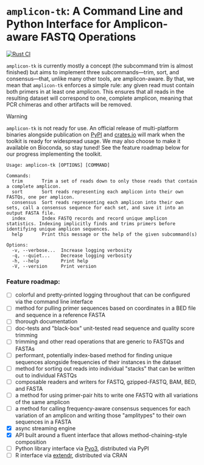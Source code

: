 # `amplicon-tk`: A Command Line and Python Interface for Amplicon-aware FASTQ Operations

[![Rust CI](https://github.com/nrminor/amplicon-tk/actions/workflows/ci.yml/badge.svg)](https://github.com/nrminor/amplicon-tk/actions/workflows/ci.yml)

`amplicon-tk` is currently mostly a concept (the subcommand trim is almost finished) but aims to implement three subcommands—trim, sort, and consensus—that, unlike many
other tools, are amplicon-aware. By that, we mean that `amplicon-tk` enforces a simple rule:
any given read must contain both primers in at least one amplicon. This ensures that all
reads in the resulting dataset will correspond to one, complete amplicon, meaning that PCR
chimeras and other artifacts will be removed.

> [!WARNING]
> `amplicon-tk` is not ready for use. An official release of multi-platform binaries alongside publication on [PyPI](https://pypi.org/) and [crates.io](https://crates.io/) will mark when the toolkit is ready for widespread usage. We may also choose to make it available on Bioconda, so stay tuned! See the feature roadmap below for our progress implementing the toolkit.

```
Usage: amplicon-tk [OPTIONS] [COMMAND]

Commands:
  trim       Trim a set of reads down to only those reads that contain a complete amplicon.
  sort       Sort reads representing each amplicon into their own FASTQs, one per amplicon.
  consensus  Sort reads representing each amplicon into their own sets, call a consensus sequence for each set, and save it into an output FASTA file.
  index      Index FASTQ records and record unique amplicon statistics. Indexing implicitly finds and trims primers before identifying unique amplicon sequences.
  help       Print this message or the help of the given subcommand(s)

Options:
  -v, --verbose...  Increase logging verbosity
  -q, --quiet...    Decrease logging verbosity
  -h, --help        Print help
  -V, --version     Print version
```

### Feature roadmap:

-   [ ] colorful and pretty-printed logging throughout that can be configured via the command line interface
-   [ ] method for pulling primer sequences based on coordinates in a BED file and sequence in a reference FASTA
-   [ ] thorough documentation
-   [ ] doc-tests and "black-box" unit-tested read sequence and quality score trimming
-   [ ] trimming and other read operations that are generic to FASTQs and FASTAs
-   [ ] performant, potentially index-based method for finding unique sequences alongside frequencies of their instances in the dataset
-   [ ] method for sorting out reads into individual "stacks" that can be written out to individual FASTQs
-   [ ] composable readers and writers for FASTQ, gzipped-FASTQ, BAM, BED, and FASTA
-   [ ] a method for using primer-pair hits to write one FASTQ with all variations of the same amplicon
-   [ ] a method for calling frequency-aware consensus sequences for each variation of an amplicon and writing those "amplitypes" to their own sequences in a FASTA
-   [x] async streaming engine
-   [x] API built around a fluent interface that allows method-chaining-style composition
-   [ ] Python library interface via [Pyo3](https://github.com/PyO3), distributed via PyPI
-   [ ] R interface via [extendr](https://github.com/lycheeverse/lychee), distributed via CRAN
